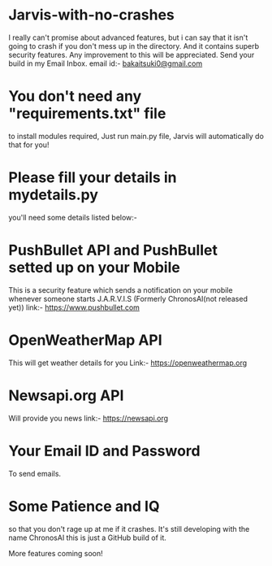 # Jarvis-with-no-crashes
I really can't promise about advanced features, but i can say that it isn't going to crash if you don't mess up in the directory. And it contains superb security features.
Any improvement to this will be appreciated.
Send your build in my Email Inbox. email id:- bakaitsuki0@gmail.com
# You don't need any "requirements.txt" file 
to install modules required, Just run main.py file, Jarvis will automatically do that for you!
# Please fill your details in mydetails.py
you'll need some details listed below:-
# PushBullet API and PushBullet setted up on your Mobile
This is a security feature which sends a notification on your mobile whenever someone starts J.A.R.V.I.S (Formerly ChronosAI(not released yet))
link:- https://www.pushbullet.com
# OpenWeatherMap API
This will get weather details for you
Link:- https://openweathermap.org
# Newsapi.org API
Will provide you news
link:- https://newsapi.org
# Your Email ID and Password
To send emails.
# Some Patience and IQ
so that you don't rage up at me if it crashes. It's still developing with the name ChronosAI this is just a GitHub build of it.

More features coming soon!
